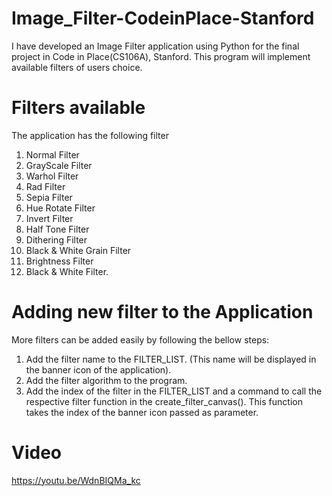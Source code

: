 # Image_Filter-CodeinPlace-Stanford
I have developed an Image Filter application using Python for the final project in Code in Place(CS106A), Stanford.
This program will implement available filters of users choice. 

# Filters available
The application has the following filter 
1. Normal Filter
2. GrayScale Filter
3. Warhol Filter
4. Rad Filter
5. Sepia Filter
6. Hue Rotate Filter
7. Invert Filter
8. Half Tone Filter
9. Dithering Filter
10. Black & White Grain Filter
11. Brightness Filter
12. Black & White Filter.

# Adding new filter to the Application
More filters can be added easily by following the bellow steps:
1. Add the filter name to the FILTER_LIST. (This name will be displayed in the banner icon of the application).
2. Add the filter algorithm to the program.
3. Add the index of the filter in the FILTER_LIST and a command to call the respective filter function
in the create_filter_canvas(). This function takes the index of the banner icon passed as parameter.


# Video
https://youtu.be/WdnBIQMa_kc
